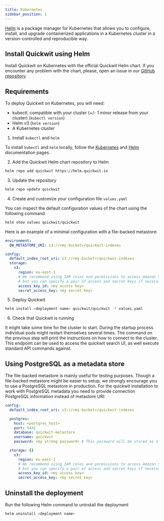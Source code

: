 ```yaml
---
title: Kubernetes
sidebar_position: 1
---
```


[Helm](https://helm.sh) is a package manager for Kubernetes that allows you to configure, install, and upgrade containerized applications in a Kubernetes cluster in a version-controlled and reproducible way.

## Install Quickwit using Helm

Install Quickwit on Kubernetes with the official Quickwit Helm chart. If you encounter any problem with the chart, please, open an issue in our [GitHub repository](https://github.com/quickwit-oss/helm-charts).

## Requirements

To deploy Quickwit on Kubernetes, you will need:

- kubectl, compatible with your cluster (+/- 1 minor release from your cluster) (`kubectl version`)
- Helm v3 (`helm version`)
- A Kubernetes cluster

1. Install `kubectl` and `helm`

To install `kubectl` and `helm` locally, follow the [Kubernetes](https://kubernetes.io/docs/tasks/tools/#install-kubectl) and [Helm](https://helm.sh/docs/intro/install/) documentation pages.

2. Add the Quickwit Helm chart repository to Helm

```bash
helm repo add quickwit https://helm.quickwit.io
```

3. Update the repository

```bash
helm repo update quickwit
```

4. Create and customize your configuration file `values.yaml`

You can inspect the default configuration values of the chart using the following command:

```bash
helm show values quickwit/quickwit
```

Here is an example of a minimal configuration with a file-backed metastore:

```yaml
environment:
  QW_METASTORE_URI: s3://<my-bucket>/quickwit-indexes

config:
  default_index_root_uri: s3://<my-bucket>/quickwit-indexes
  storage:
    s3:
      region: eu-east-1
      # We recommend using IAM roles and permissions to access Amazon S3 resources,
      # but you can specify a pair of access and secret keys if necessary.
      access_key_id: <my access key>
      secret_access_key: <my secret key>
```

5. Deploy Quickwit

```bash
helm install <deployment name> quickwit/quickwit -f values.yaml
```

6. Check that Quickwit is running

It might take some time for the cluster to start. During the startup process individual pods might restart themselves several times. The command on the previous step will print the instructions on how to connect to the cluster. This endpoint can be used to access the quickwit search UI, as well execute standard API commands against.

## Using PostgreSQL as a metadata store

The file-backed metastore is mainly useful for testing purposes. Though a file-backed metastore might be easier to setup, we strongly encourage you to use a PostgreSQL metastore in production. For the quickwit installation to work with PostgreSQL metadata you need to provide connection PostgreSQL information instead of metastore URI:

```yaml
config:
  default_index_root_uri: s3://<my-bucket>/quickwit-indexes

  postgres:
    host: <postgres_host>
    port: 5432
    database: quickwit-metastore
    username: quickwit
    password: <my strong password> # This password will be stored as a Kubernetes Secret

  storage: {}
    s3:
      region: eu-east-1
      # We recommend using IAM roles and permissions to access Amazon S3 resources,
      # but you can specify a pair of access and secret keys if necessary.
      access_key_id: <my access key>
      secret_access_key: <my secret key>
```

## Uninstall the deployment

Run the following Helm command to uninstall the deployment

```bash
helm uninstall <deployment name>
```
